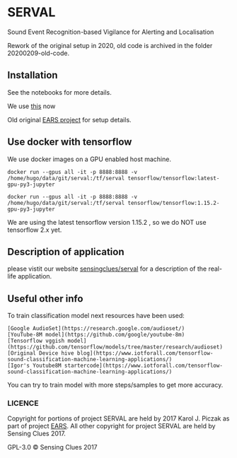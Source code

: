 # SERVAL

Sound Event Recognition-based Vigilance for Alerting and Localisation

Rework of the original setup in 2020, old code is archived in the folder 20200209-old-code.

## Installation

See the notebooks for more details.

We use [this](https://github.com/igor-panteleev/youtube-8m#running-on-your-own-machine) now

Old original [EARS project](https://github.com/karoldvl/EARS/tree/master/ears) for setup details. 

## Use docker with tensorflow
We use docker images on a GPU enabled host machine.

    docker run --gpus all -it -p 8888:8888 -v /home/hugo/data/git/serval:/tf/serval tensorflow/tensorflow:latest-gpu-py3-jupyter

    docker run --gpus all -it -p 8888:8888 -v /home/hugo/data/git/serval:/tf/serval tensorflow/tensorflow:1.15.2-gpu-py3-jupyter

We are using the latest tensorflow version 1.15.2 , so we do NOT use tensorflow 2.x yet.

## Description of application

please vistit our website [sensingclues/serval](https://sensingclues.com/serval/) for a description of the real-life application.

## Useful other info

To train classification model next resources have been used:

    [Google AudioSet](https://research.google.com/audioset/)
    [YouTube-8M model](https://github.com/google/youtube-8m)
    [Tensorflow vggish model](https://github.com/tensorflow/models/tree/master/research/audioset)
    [Original Device hive blog](https://www.iotforall.com/tensorflow-sound-classification-machine-learning-applications/)
    [Igor's Youtube8M startercode](https://www.iotforall.com/tensorflow-sound-classification-machine-learning-applications/)

You can try to train model with more steps/samples to get more accuracy.

### LICENCE
Copyright for portions of project SERVAL are held by 2017 Karol J. Piczak as part of project [EARS](https://github.com/karoldvl/EARS). All other copyright for project SERVAL are held by Sensing Clues 2017.

GPL-3.0 © Sensing Clues 2017 
